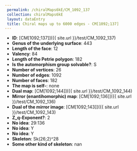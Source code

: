 ```yaml
--- 
 permalink: /chiralMaps6kE/CM_1092_137 
 collection: chiralMaps6kE
 layout: dataEntry
 title: Chiral maps up to 6000 edges - CM[1092;137]
---
```


- **ID**: [CM[1092;137]]({{ site.url }}/test/CM_1092_137)
- **Genus of the underlying surface**: 443
- **Length of the face**: 12
- **Valency**: 84
- **Length of the Petrie polygon**: 182
- **Is the automorphism group solvable?**: S
- **Number of vertices**: 26
- **Number of edges**: 1092
- **Number of faces**: 182
- **The map is self-**: none
- **Dual map**: [CM[1092;144]]({{ site.url }}/test/CM_1092_144)
- **Mirror (enantihomorphic) map**: [CM[1092;136]]({{ site.url }}/test/CM_1092_136)
- **Dual of the mirror image**: [CM[1092;143]]({{ site.url }}/test/CM_1092_143)
- **Z_q-Exponent?**: 2
- **No idea**:  29:136
- **No idea**: Y
- **No idea**: Y
- **Skeleton**: Sk(26;2)^28
- **Some other kind of skeleton**: nan
